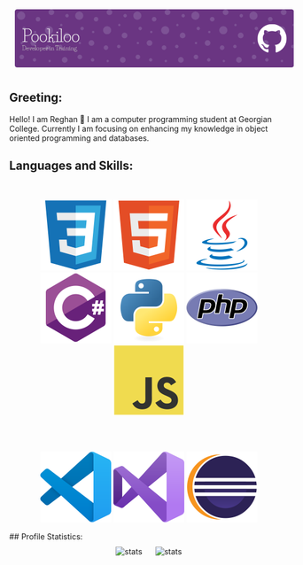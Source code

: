 <div align="center"><img src="https://github.com/Pookiloo/Pookiloo/blob/main/github-header-image.png?raw=true" style="margin:10px;"></div>

## Greeting:
<p>
Hello! I am Reghan 👋
I am a computer programming student at Georgian College. Currently I am focusing on enhancing my knowledge in object oriented programming and databases.<br>

## Languages and Skills:
<br><p align="Center" >
<img src="https://raw.githubusercontent.com/devicons/devicon/ca28c779441053191ff11710fe24a9e6c23690d6/icons/css3/css3-original.svg" 
alt="CSS" style="width:128px;height:128px;">
<img src="https://raw.githubusercontent.com/devicons/devicon/ca28c779441053191ff11710fe24a9e6c23690d6/icons/html5/html5-original.svg" 
alt="HTML" style="width:128px;height:128px;"> 
<img src="https://raw.githubusercontent.com/devicons/devicon/ca28c779441053191ff11710fe24a9e6c23690d6/icons/java/java-original.svg" 
alt="Java" style="width:128px;height:128px;">
<img src="https://raw.githubusercontent.com/devicons/devicon/ca28c779441053191ff11710fe24a9e6c23690d6/icons/csharp/csharp-original.svg" 
alt="C#" style="width:128px;height:128px;">
<img src="https://raw.githubusercontent.com/devicons/devicon/ca28c779441053191ff11710fe24a9e6c23690d6/icons/python/python-original.svg" 
alt="Python" style="width:128px;height:128px;">
<img src="https://raw.githubusercontent.com/devicons/devicon/ca28c779441053191ff11710fe24a9e6c23690d6/icons/php/php-original.svg" 
alt="PHP"  style="width:128px;height:128px;">
<img src="https://raw.githubusercontent.com/devicons/devicon/ca28c779441053191ff11710fe24a9e6c23690d6/icons/javascript/javascript-original.svg" 
alt="JS" style="width:128px;height:128px;">
</p>
<br> <br>
<p align="Center" >
<img src="https://raw.githubusercontent.com/devicons/devicon/ca28c779441053191ff11710fe24a9e6c23690d6/icons/vscode/vscode-original.svg"  style="width:128px;height:128px;">
<img src="https://raw.githubusercontent.com/devicons/devicon/ca28c779441053191ff11710fe24a9e6c23690d6/icons/visualstudio/visualstudio-original.svg" style="width:128px;height:128px;">
<img src="https://raw.githubusercontent.com/devicons/devicon/ca28c779441053191ff11710fe24a9e6c23690d6/icons/eclipse/eclipse-original.svg" style="width:128px;height:128px;">

</p>
## Profile Statistics:

<div align="center">
  <img src="https://github-readme-stats.vercel.app/api/top-langs?username=Pookiloo&show_icons=true&locale=en&layout=compact&theme=transparent" alt="stats" style="margin:10px; width: 35%">
  <img src="https://github-readme-stats.vercel.app/api?username=Pookiloo&show_icons=true&theme=transparent" alt="stats" style="margin:10px;">
</div>
